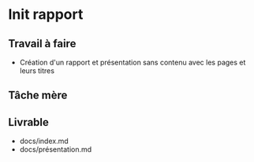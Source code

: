 # Init rapport

## Travail à faire

- Création d'un rapport et présentation sans contenu avec les pages et leurs titres

## Tâche mère

## Livrable
- docs/index.md
- docs/présentation.md


